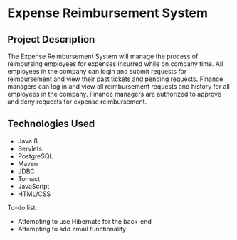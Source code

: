 
# Expense Reimbursement System

## Project Description

The Expense Reimbursement System will manage the process of reimbursing employees for expenses incurred while on company time. All employees in the company can login and submit requests for reimbursement and view their past tickets and pending requests. Finance managers can log in and view all reimbursement requests and history for all employees in the company. Finance managers are authorized to approve and deny requests for expense reimbursement.

## Technologies Used

* Java 8
* Servlets
* PostgreSQL
* Maven
* JDBC
* Tomact
* JavaScript
* HTML/CSS

To-do list:
* Attempting to use Hibernate for the back-end
* Attempting to add email functionality
